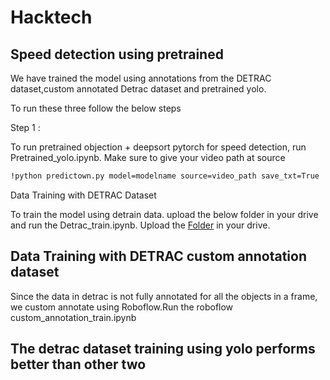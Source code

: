 # Hacktech
## Speed detection using pretrained

We have trained the model using annotations from the DETRAC dataset,custom annotated Detrac dataset and pretrained yolo.

To run these three follow the below steps

Step 1 : 

To run pretrained objection + deepsort pytorch for speed detection, run Pretrained_yolo.ipynb. Make sure to give your video path at source

```bash
!python predictown.py model=modelname source=video_path save_txt=True
```
Data Training with DETRAC Dataset

To train the model using detrain data. upload the below folder in your drive and run the Detrac_train.ipynb.
Upload the [Folder](https://drive.google.com/drive/folders/1X-gCnYc2KJ_txs4xfAnXln13xi_CZYwM?usp=sharing) in your drive.


## Data Training with DETRAC custom annotation dataset

Since the data in detrac is not fully annotated for all the objects in a frame, we custom annotate using Roboflow.Run the roboflow custom_annotation_train.ipynb


## The detrac dataset training using yolo performs better than other two
